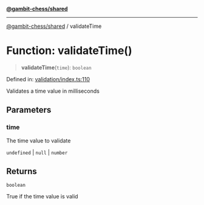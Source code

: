 [**@gambit-chess/shared**](../README.md)

***

[@gambit-chess/shared](../globals.md) / validateTime

# Function: validateTime()

> **validateTime**(`time`): `boolean`

Defined in: [validation/index.ts:110](https://github.com/cango91/gambit-chess/blob/d79bd73a9b1359341cbe89b368f1eb5b66a60564/shared/src/validation/index.ts#L110)

Validates a time value in milliseconds

## Parameters

### time

The time value to validate

`undefined` | `null` | `number`

## Returns

`boolean`

True if the time value is valid
